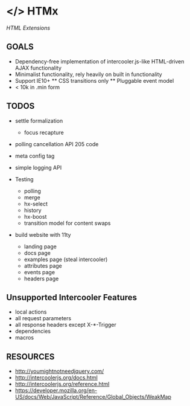# &lt;/> HTMx 
*HTML Extensions*

## GOALS

* Dependency-free implementation of intercooler.js-like HTML-driven AJAX functionality
* Minimalist functionality, rely heavily on built in functionality
* Support IE10+
** CSS transitions only
** Pluggable event model
* < 10k in .min form

## TODOS

* settle formalization
  * focus recapture
* polling cancellation API 205 code
* meta config tag
* simple logging API

* Testing
  * polling
  * merge
  * hx-select
  * history
  * hx-boost
  * transition model for content swaps
* build website with 11ty
  * landing page
  * docs page 
  * examples page (steal intercooler)
  * attributes page
  * events page
  * headers page


## Unsupported Intercooler Features

* local actions
* all request parameters
* all response headers except X-*-Trigger
* dependencies
* macros

## RESOURCES

* http://youmightnotneedjquery.com/
* http://intercoolerjs.org/docs.html
* http://intercoolerjs.org/reference.html
* https://developer.mozilla.org/en-US/docs/Web/JavaScript/Reference/Global_Objects/WeakMap

